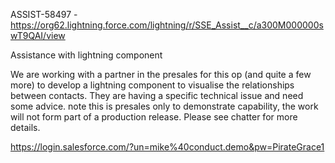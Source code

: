 ASSIST-58497 - https://org62.lightning.force.com/lightning/r/SSE_Assist__c/a300M000000swT9QAI/view

Assistance with lightning component

We are working with a partner in the presales for this op (and quite a few more) to develop a lightning component to visualise the relationships between contacts. They are having a specific technical issue and need some advice. note this is presales only to demonstrate capability, the work will not form part of a production release. Please see chatter for more details.


https://login.salesforce.com/?un=mike%40conduct.demo&pw=PirateGrace1
